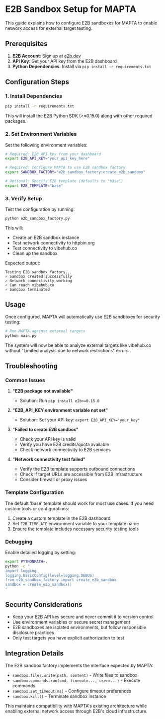 # E2B Sandbox Setup for MAPTA

This guide explains how to configure E2B sandboxes for MAPTA to enable network access for external target testing.

## Prerequisites

1. **E2B Account**: Sign up at [e2b.dev](https://e2b.dev)
2. **API Key**: Get your API key from the E2B dashboard
3. **Python Dependencies**: Install via `pip install -r requirements.txt`

## Configuration Steps

### 1. Install Dependencies

```bash
pip install -r requirements.txt
```

This will install the E2B Python SDK (>=0.15.0) along with other required packages.

### 2. Set Environment Variables

Set the following environment variables:

```bash
# Required: E2B API key from your dashboard
export E2B_API_KEY="your_api_key_here"

# Required: Configure MAPTA to use E2B sandbox factory
export SANDBOX_FACTORY="e2b_sandbox_factory:create_e2b_sandbox"

# Optional: Specify E2B template (defaults to 'base')
export E2B_TEMPLATE="base"
```

### 3. Verify Setup

Test the configuration by running:

```bash
python e2b_sandbox_factory.py
```

This will:
- Create an E2B sandbox instance
- Test network connectivity to httpbin.org
- Test connectivity to vibehub.co
- Clean up the sandbox

Expected output:
```
Testing E2B sandbox factory...
✓ Sandbox created successfully
✓ Network connectivity working
✓ Can reach vibehub.co
✓ Sandbox terminated
```

## Usage

Once configured, MAPTA will automatically use E2B sandboxes for security testing:

```bash
# Run MAPTA against external targets
python main.py
```

The system will now be able to analyze external targets like vibehub.co without "Limited analysis due to network restrictions" errors.

## Troubleshooting

### Common Issues

1. **"E2B package not available"**
   - Solution: Run `pip install e2b>=0.15.0`

2. **"E2B_API_KEY environment variable not set"**
   - Solution: Set your API key: `export E2B_API_KEY="your_key"`

3. **"Failed to create E2B sandbox"**
   - Check your API key is valid
   - Verify you have E2B credits/quota available
   - Check network connectivity to E2B services

4. **"Network connectivity test failed"**
   - Verify the E2B template supports outbound connections
   - Check if target URLs are accessible from E2B infrastructure
   - Consider firewall or proxy issues

### Template Configuration

The default 'base' template should work for most use cases. If you need custom tools or configurations:

1. Create a custom template in the E2B dashboard
2. Set `E2B_TEMPLATE` environment variable to your template name
3. Ensure the template includes necessary security testing tools

### Debugging

Enable detailed logging by setting:

```bash
export PYTHONPATH=.
python -c "
import logging
logging.basicConfig(level=logging.DEBUG)
from e2b_sandbox_factory import create_e2b_sandbox
sandbox = create_e2b_sandbox()
"
```

## Security Considerations

- Keep your E2B API key secure and never commit it to version control
- Use environment variables or secure secret management
- E2B sandboxes are isolated environments, but follow responsible disclosure practices
- Only test targets you have explicit authorization to test

## Integration Details

The E2B sandbox factory implements the interface expected by MAPTA:

- `sandbox.files.write(path, content)` - Write files to sandbox
- `sandbox.commands.run(cmd, timeout=..., user=...)` - Execute commands
- `sandbox.set_timeout(ms)` - Configure timeout preferences
- `sandbox.kill()` - Terminate sandbox instance

This maintains compatibility with MAPTA's existing architecture while enabling external network access through E2B's cloud infrastructure.
